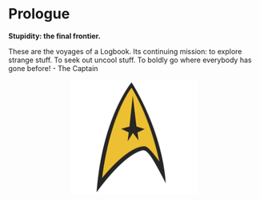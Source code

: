 # Prologue

**Stupidity: the final frontier.**

These are the voyages of a Logbook. Its continuing mission: to explore strange stuff. To seek out uncool stuff. To boldly go where everybody has gone before! - The Captain

<img src="assets/treklogo.png" alt="trek_logo" width="300" style="margin-left: auto; margin-right: auto; width: 50%; display: block"/>